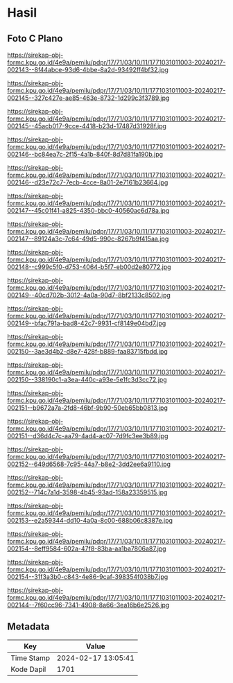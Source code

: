 # Hasil

## Foto C Plano

https://sirekap-obj-formc.kpu.go.id/4e9a/pemilu/pdpr/17/71/03/10/11/1771031011003-20240217-002143--8f44abce-93d6-4bbe-8a2d-93492ff4bf32.jpg

https://sirekap-obj-formc.kpu.go.id/4e9a/pemilu/pdpr/17/71/03/10/11/1771031011003-20240217-002145--327c427e-ae85-463e-8732-1d299c3f3789.jpg

https://sirekap-obj-formc.kpu.go.id/4e9a/pemilu/pdpr/17/71/03/10/11/1771031011003-20240217-002145--45acb017-9cce-4418-b23d-17487d31928f.jpg

https://sirekap-obj-formc.kpu.go.id/4e9a/pemilu/pdpr/17/71/03/10/11/1771031011003-20240217-002146--bc84ea7c-2f15-4a1b-840f-8d7d81fa190b.jpg

https://sirekap-obj-formc.kpu.go.id/4e9a/pemilu/pdpr/17/71/03/10/11/1771031011003-20240217-002146--d23e72c7-7ecb-4cce-8a01-2e7161b23664.jpg

https://sirekap-obj-formc.kpu.go.id/4e9a/pemilu/pdpr/17/71/03/10/11/1771031011003-20240217-002147--45c01f41-a825-4350-bbc0-40560ac6d78a.jpg

https://sirekap-obj-formc.kpu.go.id/4e9a/pemilu/pdpr/17/71/03/10/11/1771031011003-20240217-002147--89124a3c-7c64-49d5-990c-8267b9f415aa.jpg

https://sirekap-obj-formc.kpu.go.id/4e9a/pemilu/pdpr/17/71/03/10/11/1771031011003-20240217-002148--c999c5f0-d753-4064-b5f7-eb00d2e80772.jpg

https://sirekap-obj-formc.kpu.go.id/4e9a/pemilu/pdpr/17/71/03/10/11/1771031011003-20240217-002149--40cd702b-3012-4a0a-90d7-8bf2133c8502.jpg

https://sirekap-obj-formc.kpu.go.id/4e9a/pemilu/pdpr/17/71/03/10/11/1771031011003-20240217-002149--bfac791a-bad8-42c7-9931-cf8149e04bd7.jpg

https://sirekap-obj-formc.kpu.go.id/4e9a/pemilu/pdpr/17/71/03/10/11/1771031011003-20240217-002150--3ae3d4b2-d8e7-428f-b889-faa83715fbdd.jpg

https://sirekap-obj-formc.kpu.go.id/4e9a/pemilu/pdpr/17/71/03/10/11/1771031011003-20240217-002150--338190c1-a3ea-440c-a93e-5e1fc3d3cc72.jpg

https://sirekap-obj-formc.kpu.go.id/4e9a/pemilu/pdpr/17/71/03/10/11/1771031011003-20240217-002151--b9672a7a-2fd8-46bf-9b90-50eb65bb0813.jpg

https://sirekap-obj-formc.kpu.go.id/4e9a/pemilu/pdpr/17/71/03/10/11/1771031011003-20240217-002151--d36d4c7c-aa79-4ad4-ac07-7d9fc3ee3b89.jpg

https://sirekap-obj-formc.kpu.go.id/4e9a/pemilu/pdpr/17/71/03/10/11/1771031011003-20240217-002152--649d6568-7c95-44a7-b8e2-3dd2ee6a9110.jpg

https://sirekap-obj-formc.kpu.go.id/4e9a/pemilu/pdpr/17/71/03/10/11/1771031011003-20240217-002152--714c7a1d-3598-4b45-93ad-158a23359515.jpg

https://sirekap-obj-formc.kpu.go.id/4e9a/pemilu/pdpr/17/71/03/10/11/1771031011003-20240217-002153--e2a59344-dd10-4a0a-8c00-688b06c8387e.jpg

https://sirekap-obj-formc.kpu.go.id/4e9a/pemilu/pdpr/17/71/03/10/11/1771031011003-20240217-002154--8eff9584-602a-47f8-83ba-aa1ba7806a87.jpg

https://sirekap-obj-formc.kpu.go.id/4e9a/pemilu/pdpr/17/71/03/10/11/1771031011003-20240217-002154--31f3a3b0-c843-4e86-9caf-398354f038b7.jpg

https://sirekap-obj-formc.kpu.go.id/4e9a/pemilu/pdpr/17/71/03/10/11/1771031011003-20240217-002144--7f60cc96-7341-4908-8a66-3ea16b6e2526.jpg


## Metadata

| Key        | Value               |
| ---------- | ------------------- |
| Time Stamp | 2024-02-17 13:05:41 |
| Kode Dapil | 1701                |



